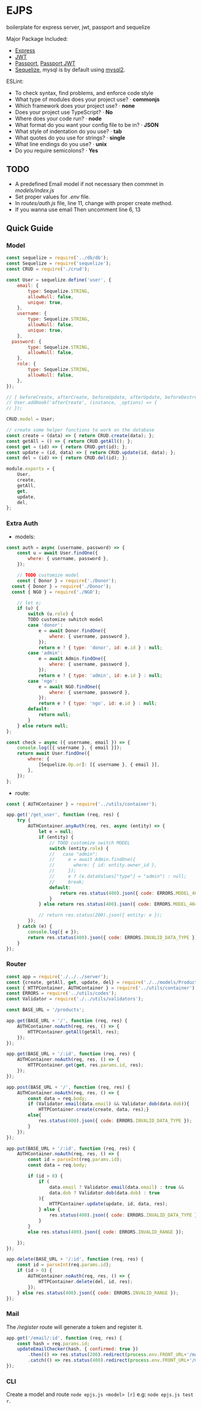 # EJPS

boilerplate for express server, jwt, passport and sequelize

Major Package Included:

* [Express](https://github.com/expressjs/express)
* [JWT](https://github.com/auth0/node-jsonwebtoken)
* [Passport](https://github.com/jaredhanson/passport), [Passport JWT](https://github.com/mikenicholson/passport-jwt)
* [Sequelize](https://github.com/sequelize/sequelize), mysql is by default using [mysql2](https://github.com/sidorares/node-mysql2).

ESLint:

* To check syntax, find problems, and enforce code style
* What type of modules does your project use? · **commonjs**
* Which framework does your project use? · **none**
* Does your project use TypeScript? · **No**
* Where does your code run? · **node**
* What format do you want your config file to be in? · **JSON**
* What style of indentation do you use? · **tab**
* What quotes do you use for strings? · **single**
* What line endings do you use? · **unix**
* Do you require semicolons? · **Yes**

## TODO

* A predefined Email model if not necessary then commnet in _models/index.js_
* Set proper values for _.env_ file.
* In _routes/auth.js_ file, line 11, change with proper create method.
* If you wanna use email Then uncomment line 6, 13

## Quick Guide

### Model

```js
const sequelize = require('../db/db');
const Sequelize = require('sequelize');
const CRUD = require('./crud');

const User = sequelize.define('user', {
	email: {
		type: Sequelize.STRING,
		allowNull: false,
		unique: true,
	},
	username: {
		type: Sequelize.STRING,
		allowNull: false,
		unique: true,
	},
  password: {
		type: Sequelize.STRING,
		allowNull: false,
	},
	role: {
		type: Sequelize.STRING,
		allowNull: false,
	},
});

// [ beforeCreate, afterCreate, beforeUpdate, afterUpdate, beforeDestroy, afterDestroy ]
// User.addHook('afterCreate', (instance, _options) => {
// });

CRUD.model = User;

// create some helper functions to work on the database
const create = (data) => { return CRUD.create(data); };
const getAll = () => { return CRUD.getAll(); };
const get = (id) => { return CRUD.get(id); };
const update = (id, data) => { return CRUD.update(id, data); };
const del = (id) => { return CRUD.del(id); };

module.exports = {
	User,
	create,
	getAll,
	get,
	update,
	del,
};

```

### Extra Auth

* models:
```js
const auth = async (username, password) => {
	const u = await User.findOne({
		where: { username, password },
	});

	// TODO customize model
	const { Donor } = require('./Donor');
  const { Donor } = require('./Donor');
  const { NGO } = require('./NGO');

	// let e;
	if (u) {
		switch (u.role) {
		TODO customize swhitch model
		case 'donor':
			e = await Donor.findOne({
				where: { username, password },
			});
			return e ? { type: 'donor', id: e.id } : null;
		case 'admin':
			e = await Admin.findOne({
				where: { username, password },
			});
			return e ? { type: 'admin', id: e.id } : null;
		case 'ngo':
			e = await NGO.findOne({
				where: { username, password },
			});
			return e ? { type: 'ngo', id: e.id } : null;
		default:
			return null;
		}
	} else return null;
};

const check = async ({ username, email }) => {
	console.log([{ username }, { email }]);
	return await User.findOne({
		where: {
			[Sequelize.Op.or]: [{ username }, { email }],
		},
	});
};
```

* route:
```js
const { AUTHContainer } = require('../utils/container');

app.get('/get_user', function (req, res) {
	try {
		AUTHContainer.anyAuth(req, res, async (entity) => {
			let e = null;
			if (entity) {
				// TOOD customize switch MODEL
				switch (entity.role) {
				//   case "admin":
				//     e = await Admin.findOne({
				//       where: { id: entity.owner_id },
				//     });
				//     e ? (e.dataValues["type"] = "admin") : null;
				//     break;
				default:
					return res.status(400).json({ code: ERRORS.MODEL_404 });
				}
			} else return res.status(400).json({ code: ERRORS.MODEL_404 });

			// return res.status(200).json({ entity: e });
		});
	} catch (e) {
		console.log({ e });
		return res.status(400).json({ code: ERRORS.INVALID_DATA_TYPE });
	}
});
```

### Router

```js
const app = require('./../../server');
const {create, getAll, get, update, del} = require('./../models/Products');
const { HTTPContainer, AUTHContainer } = require('../utils/container');
const ERRORS = require('../utils/codes');
const Validator = require('./../utils/validators');

const BASE_URL = '/products';

app.get(BASE_URL + '/', function (req, res) {
	AUTHContainer.noAuth(req, res, () => {
		HTTPContainer.getAll(getAll, res);
	});
});

app.get(BASE_URL + '/:id', function (req, res) {
	AUTHContainer.noAuth(req, res, () => {
		HTTPContainer.get(get, res.params.id, res);
	});
});

app.post(BASE_URL + '/', function (req, res) {
	AUTHContainer.noAuth(req, res, () => {
		const data = req.body;
		if (Validator.email(data.email) && Validator.dob(data.dob)){
			HTTPContainer.create(create, data, res);}
		else{
			res.status(400).json({ code: ERRORS.INVALID_DATA_TYPE });
		}
	});
});

app.put(BASE_URL + '/:id', function (req, res) {
	AUTHContainer.noAuth(req, res, () => {
		const id = parseInt(req.params.id);
		const data = req.body;

		if (id > 0) {
			if (
				data.email ? Validator.email(data.email) : true && 
                data.dob ? Validator.dob(data.dob) : true
			){
				HTTPContainer.update(update, id, data, res);
			} else {
				res.status(400).json({ code: ERRORS.INVALID_DATA_TYPE });
			}
		}
		else res.status(400).json({ code: ERRORS.INVALID_RANGE });

	});
});

app.delete(BASE_URL + '/:id', function (req, res) {
	const id = parseInt(req.params.id);
	if (id > 0) {
		AUTHContainer.noAuth(req, res, () => {
			HTTPContainer.delete(del, id, res);
		});
	} else res.status(400).json({ code: ERRORS.INVALID_RANGE });
});
```

### Mail

The _/register_ route will generate a token and register it.

```js
app.get('/email/:id', function (req, res) {
    const hash = req.params.id;
    updateEmailChecker(hash, { confirmed: true })
        .then(() => res.status(200).redirect(process.env.FRONT_URL+'/mail_confirmed'))
        .catch(() => res.status(400).redirect(process.env.FRONT_URL+'/mail_issue'));
});
```

### CLI
Create a model and route `node epjs.js <model> [r]` e.g: `node epjs.js test r`.
